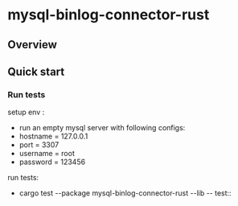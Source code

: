 # mysql-binlog-connector-rust

## Overview

## Quick start
### Run tests

setup env : 
- run an empty mysql server with following configs: 
- hostname = 127.0.0.1
- port = 3307
- username = root
- password = 123456

run tests: 
- cargo test --package mysql-binlog-connector-rust --lib -- test::